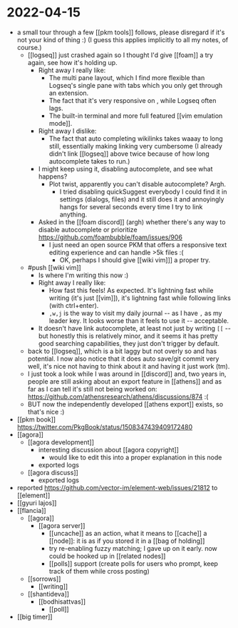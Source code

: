 # 2022-04-15
- a small tour through a few [[pkm tools]] follows, please disregard if it's not your kind of thing :) (I guess this applies implicitly to all my notes, of course.)
	- [[logseq]] just crashed again so I thought I'd give [[foam]] a try again, see how it's holding up.
		- Right away I really like:
			- The multi pane layout, which I find more flexible than Logseq's single pane with tabs which you only get through an extension.
			- The fact that it's very responsive on <enter>, while Logseq often lags.
			- The built-in terminal and more full featured [[vim emulation mode]].
		- Right away I dislike:
			- The fact that auto completing wikilinks takes waaay to long still, essentially making linking very cumbersome (I already didn't link [[logseq]] above twice because of how long autocomplete takes to run.)
		- I might keep using it, disabling autocomplete, and see what happens?
			- Plot twist, apparently you can't disable autocomplete? Argh.
				- I tried disabling quickSuggest everybody I could find it in settings (dialogs, files) and it still does it and annoyingly hangs for several seconds every time I try to link anything.
		- Asked in the [[foam discord]] (argh) whether there's any way to disable autocomplete or prioritize https://github.com/foambubble/foam/issues/906
			- I just need an open source PKM that offers a responsive text editing experience and can handle >5k files :(
				- OK, perhaps I should give [[wiki vim]]] a proper try.
	- #push [[wiki vim]]
		- Is where I'm writing this now :)
		- Right away I really like:
			- How fast this feels! As expected. It's lightning fast while writing (it's just [[vim]]), it's lightning fast while following links (with ctrl+enter).
			- `,w,j` is the way to visit my daily journal -- as I have `,` as my leader key. It looks worse than it feels to use it -- acceptable.
		- It doesn't have link autocomplete, at least not just by writing `[[` -- but honestly this is relatively minor, and it seems it has pretty good searching capabilities, they just don't trigger by default.
	- back to [[logseq]], which is a bit laggy but not overly so and has potential. I now also notice that it does auto save/git commit very well, it's nice not having to think about it and having it just work (tm).
	- I just took a look while I was around in [[discord]] and, two years in, people are still asking about an export feature in [[athens]] and as far as I can tell it's still not being worked on: https://github.com/athensresearch/athens/discussions/874 :(
	- BUT now the independently developed [[athens export]] exists, so that's nice :)
- [[pkm book]] https://twitter.com/PkgBook/status/1508347439409172480
- [[agora]]
	- [[agora development]]
		- interesting discussion about [[agora copyright]]
			- would like to edit this into a proper explanation in this node
		- exported logs
	- [[agora discuss]]
		- exported logs
- reported https://github.com/vector-im/element-web/issues/21812 to [[element]]
- [[gyuri lajos]]
- [[flancia]]
	- [[agora]]
		- [[agora server]]
			- [[uncache]] as an action, what it means to [[cache]] a [[node]]: it is as if you stored it in a [[bag of holding]]
			- try re-enabling fuzzy matching; I gave up on it early. now could be hooked up in [[related nodes]]
			- [[polls]] support (create polls for users who prompt, keep track of them while cross posting)
	- [[sorrows]]
		- [[writing]]
	- [[shantideva]]
		- [[bodhisattvas]]
			- [[poll]]
- [[big timer]]
